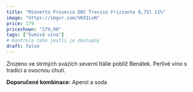 ```yaml
---
title: "Mionetto Prosecco DOC Treviso Frizzante 0,75l 11%"
image: "https://imgur.com/VKXILoN"
price: 179
priceshown: "179,00"
tags: ["Šumivá vína"]
# Kontrola toho jestli je dostupný
draft: false
---
```



Zrozeno ve strmých svazích severní Itálie poblíž Benátek. Perlivé víno s tradicí a ovocnou chutí. 

**Doporučené kombinace:** Aperol a soda
